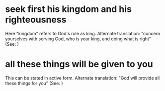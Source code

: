 
# seek first his kingdom and his righteousness
Here "kingdom" refers to God's rule as king. Alternate translation: "concern yourselves with serving God, who is your king, and doing what is right" (See: )

# all these things will be given to you
This can be stated in active form. Alternate translation: "God will provide all these things for you" (See: )